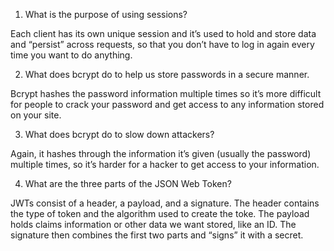 1. What is the purpose of using sessions?

Each client has its own unique session and it’s used to hold and store data and “persist” across requests, so that you don’t have to log in again every time you want to do anything.


2. What does bcrypt do to help us store passwords in a secure manner.

Bcrypt hashes the password information multiple times so it’s more difficult for people to crack your password and get access to any information stored on your site.


3. What does bcrypt do to slow down attackers?

Again, it hashes through the information it’s given (usually the password) multiple times, so it’s harder for a hacker to get access to your information.


4. What are the three parts of the JSON Web Token?

JWTs consist of a header, a payload, and a signature. The header contains the type of token and the algorithm used to create the toke. The payload holds claims information or other data we want stored, like an ID. The signature then combines the first two parts and “signs” it with a secret.